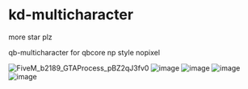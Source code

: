 # kd-multicharacter

more star plz

qb-multicharacter for qbcore np style nopixel

![FiveM_b2189_GTAProcess_pBZ2qJ3fv0](https://user-images.githubusercontent.com/89742984/183249967-40c8f491-2c6e-43b9-b393-13266a758448.png)
![image](https://user-images.githubusercontent.com/89742984/183250183-cded3202-af92-48b8-a3fd-fdb9bbcdcda4.png)
![image](https://user-images.githubusercontent.com/89742984/183250188-9624bdea-7421-4af2-897d-aa2fea05adb4.png)
![image](https://user-images.githubusercontent.com/89742984/183250198-f50929a9-222d-4446-a306-1931f0200722.png)
![image](https://user-images.githubusercontent.com/89742984/183250204-4357652f-328d-497d-a2b2-87f369d8df5a.png)
